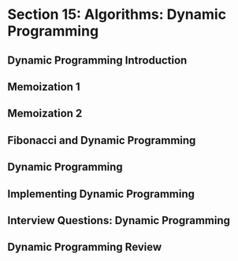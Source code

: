 # Section 15: Algorithms: Dynamic Programming  

## Dynamic Programming Introduction 

## Memoization 1

## Memoization 2

## Fibonacci and Dynamic Programming 

## Dynamic Programming 

## Implementing Dynamic Programming 

## Interview Questions: Dynamic Programming 

## Dynamic Programming Review 